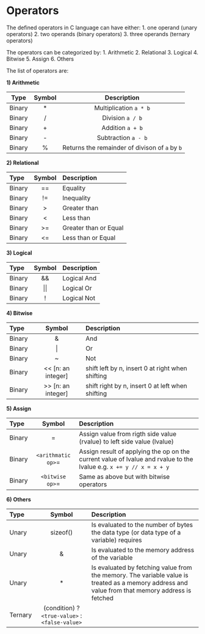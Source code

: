 # Operators
The defined operators in C language can have either:
    1. one operand (unary operators)
    2. two operands (binary operators)
    3. three operands (ternary operators)

The operators can be categorized by:
    1. Arithmetic
    2. Relational
    3. Logical
    4. Bitwise
    5. Assign
    6. Others

The list of operators are:

**1) Arithmetic**

| Type | Symbol | Description |
|:---:|:----:|:----------:|
|Binary|\*|Multiplication `a * b`|
|Binary|/|Division `a / b`|
|Binary|+|Addition `a + b`|
|Binary|-|Subtraction `a - b`|
|Binary|%|Returns the remainder of divison of `a` by `b`|

**2) Relational**

|Type|Symbol|Description|
|:---|:----:|:----------|
|Binary|==|Equality|
|Binary|!=|Inequality|
|Binary|>|Greater than|
|Binary|<|Less than|
|Binary|>=|Greater than or Equal|
|Binary|<=|Less than or Equal|

**3) Logical**

|Type|Symbol|Description|
|:---|:----:|:----------|
|Binary|&&|Logical And|
|Binary|\|\||Logical Or|
|Binary|!|Logical Not|

**4) Bitwise**

|Type|Symbol|Description|
|:---|:----:|:----------|
|Binary|&|And|
|Binary|\||Or|
|Binary|~|Not|
|Binary| << [n: an integer] |shift left by n, insert 0 at right when shifting|
|Binary| >> [n: an integer] |shift right by n, insert 0 at left when shifting|

**5) Assign**

|Type|Symbol|Description|
|:---|:----:|:----------|
|Binary|=|Assign value from rigth side value (rvalue) to left side value (lvalue)|
|Binary|`<arithmatic op>`=|Assign result of applying the op on the current value of lvalue and rvalue to the lvalue e.g. `x += y // x = x + y`|
|Binary|`<bitwise op>`=|Same as above but with bitwise operators|

**6) Others**

|Type|Symbol|Description|
|:---|:----:|:----------|
|Unary|sizeof()|Is evaluated to the number of bytes the data type (or data type of a variable) requires|
|Unary|&|Is evaluated to the memory address of the variable|
|Unary|\*|Is evaluated by fetching value from the memory. The variable value is treated as a memory address and value from that memory address is fetched|
|Ternary|(condition) ? `<true-value>` : `<false-value>`||

